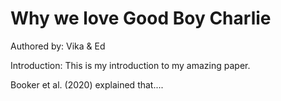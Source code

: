 # Why we love Good Boy Charlie

Authored by: Vika & Ed


Introduction: This is my introduction to my amazing paper.

Booker et al. (2020) explained that....
